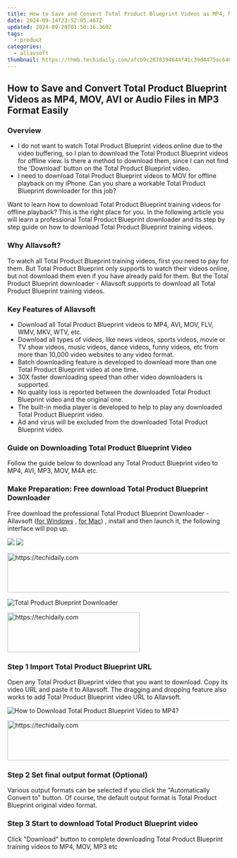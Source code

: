 ```yaml
---
title: How to Save and Convert Total Product Blueprint Videos as MP4, MOV, AVI or Audio Files in MP3 Format Easily
date: 2024-09-14T22:52:05.467Z
updated: 2024-09-20T01:50:16.360Z
tags:
  - product
categories:
  - allavsoft
thumbnail: https://thmb.techidaily.com/afcb9c2878394644f41c39d4475ac640d665c752413696b921520d8ad80368e6.jpg
---
```


## How to Save and Convert Total Product Blueprint Videos as MP4, MOV, AVI or Audio Files in MP3 Format Easily

### Overview

* I do not want to watch Total Product Blueprint videos online due to the video buffering, so I plan to download the Total Product Blueprint videos for offline view. Is there a method to download them, since I can not find the 'Download' button on the Total Product Blueprint video.
* I need to download Total Product Blueprint videos to MOV for offline playback on my iPhone. Can you share a workable Total Product Blueprint downloader for this job?

Want to learn how to download Total Product Blueprint training videos for offline playback? This is the right place for you. In the following article you will learn a professional Total Product Blueprint downloader and its step by step guide on how to download Total Product Blueprint training videos.

### Why Allavsoft?

To watch all Total Product Blueprint training videos, first you need to pay for them. But Total Product Blueprint only supports to watch their videos online, but not download them even if you have already paid for them. But the Total Product Blueprint downloader - Allavsoft supports to download all Total Product Blueprint training videos.

### Key Features of Allavsoft

* Download all Total Product Blueprint videos to MP4, AVI, MOV, FLV, WMV, MKV, WTV, etc.
* Download all types of videos, like news videos, sports videos, movie or TV show videos, music videos, dance videos, funny videos, etc from more than 10,000 video websites to any video format.
* Batch downloading feature is developed to download more than one Total Product Blueprint video at one time.
* 30X faster downloading speed than other video downloaders is supported.
* No quality loss is reported between the downloaded Total Product Blueprint video and the original one.
* The built-in media player is developed to help to play any downloaded Total Product Blueprint video.
* Ad and virus will be excluded from the downloaded Total Product Blueprint video.

### Guide on Downloading Total Product Blueprint Video

Follow the guide below to download any Total Product Blueprint video to MP4, AVI, MP3, MOV, M4A etc.

### Make Preparation: Free download Total Product Blueprint Downloader

Free download the professional Total Product Blueprint Downloader - Allavsoft ([for Windows](https://tools.techidaily.com/allavsoft/products/) , [for Mac](https://tools.techidaily.com/allavsoft/products/)) , install and then launch it, the following interface will pop up.

[![](https://www.allavsoft.com/how-to/../images/how-to/free-download-win.jpg)](https://tools.techidaily.com/allavsoft/products/) [![](https://www.allavsoft.com/how-to/../images/how-to/free-download-mac.jpg)](https://tools.techidaily.com/allavsoft/products/)

<!-- affiliate ads begin -->
<a href="https://appsumo.8odi.net/c/5597632/2151858/7443" target="_top" id="2151858">
  <img src="//a.impactradius-go.com/display-ad/7443-2151858" border="0" alt="https://techidaily.com" width="600" height="90"/>
</a>
<img height="0" width="0" src="https://appsumo.8odi.net/i/5597632/2151858/7443" style="position:absolute;visibility:hidden;" border="0" />
<!-- affiliate ads end -->

![Total Product Blueprint Downloader](https://www.allavsoft.com/how-to/../images/allavsoft/screen-shot-600.jpg)

<!-- affiliate ads begin -->
<a href="https://aligracehair.sjv.io/c/5597632/1948876/19272" target="_top" id="1948876">
  <img src="//a.impactradius-go.com/display-ad/19272-1948876" border="0" alt="https://techidaily.com" width="300" height="90"/>
</a>
<img height="0" width="0" src="https://aligracehair.sjv.io/i/5597632/1948876/19272" style="position:absolute;visibility:hidden;" border="0" />
<!-- affiliate ads end -->

### Step 1 Import Total Product Blueprint URL

Open any Total Product Blueprint video that you want to download. Copy its video URL and paste it to Allavsoft. The dragging and dropping feature also works to add Total Product Blueprint video URL to Allavsoft.

![How to Download Total Product Blueprint Video to MP4?](https://www.allavsoft.com/how-to/../images/how-to/download-rtmp-video/download-rtmp-video.jpg)

<!-- affiliate ads begin -->
<a href="https://ephamedtechinc.pxf.io/c/5597632/2137222/26400" target="_top" id="2137222">
  <img src="//a.impactradius-go.com/display-ad/26400-2137222" border="0" alt="https://techidaily.com" width="728" height="90"/>
</a>
<img height="0" width="0" src="https://ephamedtechinc.pxf.io/i/5597632/2137222/26400" style="position:absolute;visibility:hidden;" border="0" />
<!-- affiliate ads end -->

### Step 2 Set final output format (Optional)

Various output formats can be selected if you click the "Automatically Convert to" button. Of course, the default output format is Total Product Blueprint original video format.

### Step 3 Start to download Total Product Blueprint video

Click "Download" button to complete downloading Total Product Blueprint training videos to MP4, MOV, MP3 etc

<ins class="adsbygoogle"
     style="display:block"
     data-ad-format="autorelaxed"
     data-ad-client="ca-pub-7571918770474297"
     data-ad-slot="1223367746"></ins>

<ins class="adsbygoogle"
     style="display:block"
     data-ad-client="ca-pub-7571918770474297"
     data-ad-slot="8358498916"
     data-ad-format="auto"
     data-full-width-responsive="true"></ins>
